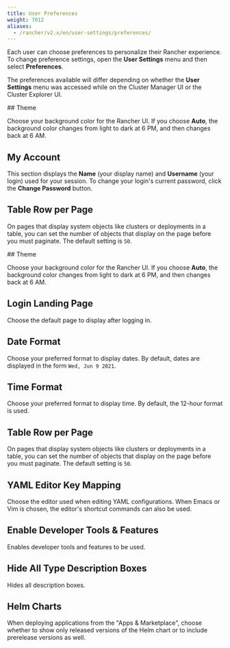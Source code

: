```yaml
---
title: User Preferences
weight: 7012
aliases:
  - /rancher/v2.x/en/user-settings/preferences/
---
```


Each user can choose preferences to personalize their Rancher experience. To change preference settings, open the **User Settings** menu and then select **Preferences**.

The preferences available will differ depending on whether the **User Settings** menu was accessed while on the Cluster Manager UI or the Cluster Explorer UI.

<Tabs>
<TabItem label="Cluster Manager">
## Theme

Choose your background color for the Rancher UI. If you choose **Auto**, the background color changes from light to dark at 6 PM, and then changes back at 6 AM.

## My Account

This section displays the **Name** (your display name) and **Username** (your login) used for your session. To change your login's current password, click the **Change Password** button.

## Table Row per Page

On pages that display system objects like clusters or deployments in a table, you can set the number of objects that display on the page before you must paginate. The default setting is `50`.

</TabItem>
<TabItem label="Cluster Explorer">
## Theme

Choose your background color for the Rancher UI. If you choose **Auto**, the background color changes from light to dark at 6 PM, and then changes back at 6 AM.

## Login Landing Page

Choose the default page to display after logging in.

## Date Format

Choose your preferred format to display dates. By default, dates are displayed in the form `Wed, Jun 9 2021`.

## Time Format

Choose your preferred format to display time. By default, the 12-hour format is used.

## Table Row per Page

On pages that display system objects like clusters or deployments in a table, you can set the number of objects that display on the page before you must paginate. The default setting is `50`.

## YAML Editor Key Mapping

Choose the editor used when editing YAML configurations. When Emacs or Vim is chosen, the editor's shortcut commands can also be used.

## Enable Developer Tools & Features

Enables developer tools and features to be used.

## Hide All Type Description Boxes

Hides all description boxes.

## Helm Charts

When deploying applications from the "Apps & Marketplace", choose whether to show only released versions of the Helm chart or to include prerelease versions as well.

</TabItem>
</Tabs>
